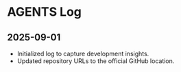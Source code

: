 # AGENTS Log

## 2025-09-01
- Initialized log to capture development insights.
- Updated repository URLs to the official GitHub location.
